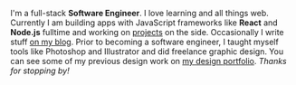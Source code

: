 I'm a full-stack **Software Engineer**. I love learning and all things web. Currently I am building apps with JavaScript frameworks like **React** and **Node.js** fulltime and working on <a href='https://ethanbon.com./projects' title='Projects'>projects</a> on the side. Occasionally I write stuff <a href='https://ethanbon.com/blog' title='My Blog'>on my blog</a>. Prior to becoming a software engineer, I taught myself tools like Photoshop and Illustrator and did freelance graphic design. You can see some of my previous design work on <a href='https://ethanbon.com/design' title='Design Portfolio'>my design portfolio</a>. _Thanks for stopping by!_
